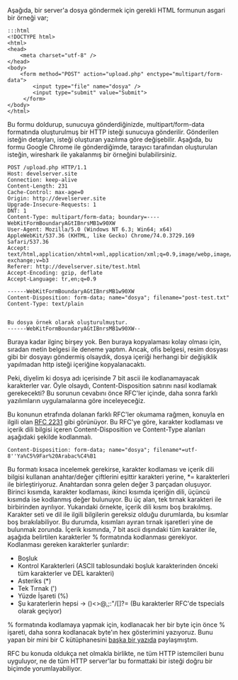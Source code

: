 <!--
.. date: 2019-06-03 17:05
.. description: HTTP Multipart/Form-Data isteği gönderirken, ascii dışındaki isimlerin gönderimi konusunda sabit bir standart olmadığı anlaşılıyor.
.. slug: multipart-form-data-icinde-ascii-olmayan-veri-gonderme
.. title: Multipart/Form-Data ile ASCII Dışındaki Karakterleri Nasıl Kodlarız
-->

Aşağıda, bir server'a dosya göndermek için gerekli HTML formunun asgari bir örneği var;

    :::html
    <!DOCTYPE html>
    <html>
    <head>
        <meta charset="utf-8" />
    </head>
    <body>
        <form method="POST" action="upload.php" enctype="multipart/form-data">
            <input type="file" name="dosya" />
            <input type="submit" value="Submit">
         </form>
    </body>
    </html>
    
Bu formu doldurup, sunucuya gönderdiğinizde, multipart/form-data formatında oluşturulmuş bir
HTTP isteği sunucuya gönderilir. Gönderilen isteğin detayları, isteği oluşturan yazılıma
göre değişebilir. Aşağıda, bu formu Google Chrome ile gönderdiğimde, tarayıcı tarafından
oluşturulan isteğin, wireshark ile yakalanmış bir örneğini bulabilirsiniz.


    POST /upload.php HTTP/1.1
    Host: develserver.site
    Connection: keep-alive
    Content-Length: 231
    Cache-Control: max-age=0
    Origin: http://develserver.site
    Upgrade-Insecure-Requests: 1
    DNT: 1
    Content-Type: multipart/form-data; boundary=----WebKitFormBoundaryAGtIBnrsMB1w90XW
    User-Agent: Mozilla/5.0 (Windows NT 6.3; Win64; x64) AppleWebKit/537.36 (KHTML, like Gecko) Chrome/74.0.3729.169 Safari/537.36
    Accept: text/html,application/xhtml+xml,application/xml;q=0.9,image/webp,image/apng,*/*;q=0.8,application/signed-exchange;v=b3
    Referer: http://develserver.site/test.html
    Accept-Encoding: gzip, deflate
    Accept-Language: tr,en;q=0.9

    ------WebKitFormBoundaryAGtIBnrsMB1w90XW
    Content-Disposition: form-data; name="dosya"; filename="post-test.txt"
    Content-Type: text/plain


    Bu dosya örnek olarak oluşturulmuştur.
    ------WebKitFormBoundaryAGtIBnrsMB1w90XW--
    
Buraya kadar ilginç birşey yok. Ben buraya kopyalaması kolay olması için, sıradan metin
belgesi ile deneme yaptım. Ancak, ofis belgesi, resim dosyası gibi bir dosyayı göndermiş
olsaydık, dosya içeriği herhangi bir değişiklik yapılmadan http isteği içeriğine kopyalanacaktı.

Peki, diyelim ki dosya adı içerisinde 7 bit ascii ile kodlanamayacak karakterler var. Öyle olsaydı,
Content-Disposition satırını nasıl kodlamak gerekecekti? Bu sorunun cevabını önce RFC'ler içinde,
daha sonra farklı yazılımların uygulamalarına göre inceleyeceğiz.

Bu konunun etrafında dolanan farklı RFC'ler okumama rağmen, konuyla en ilgili olan [RFC 2231](https://tools.ietf.org/html/rfc2231)
gibi görünüyor. Bu RFC'ye göre, karakter kodlaması ve içerik dili bilgisi içeren Content-Disposition ve Content-Type
alanları aşağıdaki şekilde kodlanmalı.

    Content-Disposition: form-data; name="dosya"; filename*=utf-8''Ya%C5%9Far%20Arabac%C4%B1

Bu formatı kısaca incelemek gerekirse, karakter kodlaması ve içerik dili bilgisi kullanan
anahtar/değer çiftlerini eşittir karakteri yerine, *= karakterleri ile birleştiriyoruz. Anahtardan
sonra gelen değer 3 parçadan oluşuyor. Birinci kısımda, karakter kodlaması, ikinci kısımda içeriğin
dili, üçüncü kısımda ise kodlanmış değer bulunuyor. Bu üç alan, tek tırnak karakteri ile
birbirinden ayrılıyor. Yukarıdaki örnekte, içerik dili kısmı boş bırakılmış. Karakter seti
ve dil ile ilgili bilgilerin gereksiz olduğu durumlarda, bu kısımlar boş bırakılabiliyor.
Bu durumda, kısımları ayıran tırnak işaretleri yine de bulunmak zorunda. İçerik kısmında,
7 bit ascii dışındaki tüm karakter ile, aşağıda belirtilen karakterler % formatında kodlanması gerekiyor.
Kodlanması gereken karakterler şunlardır:

 - Boşluk
 - Kontrol Karakterleri (ASCII tablosundaki boşluk karakterinden önceki tüm karakterler ve DEL karakteri)
 - Asteriks (*)
 - Tek Tırnak (')
 - Yüzde İşareti (%)
 - Şu karaterlerin hepsi -> ()<>@,;:\"/[]?= (Bu karakterler RFC'de tspecials olarak geçiyor)
 
% formatında kodlamaya yapmak için, kodlanacak her bir byte için önce % işareti, daha sonra
kodlanacak byte'ın hex gösterimini yazıyoruz. Bunu yapan bir mini bir C kütüphanesini [başka bir yazıda](urlencode-utf8-data.html)
paylaşmıştım.

RFC bu konuda oldukça net olmakla birlikte, ne tüm HTTP istemcileri bunu uyguluyor, ne de
tüm HTTP server'lar bu formattaki bir isteği doğru bir biçimde yorumlayabiliyor.




 
